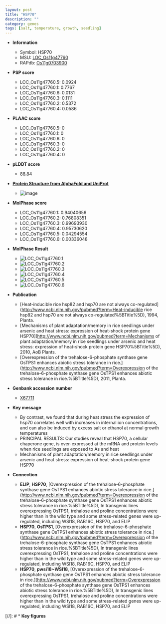 ```yaml
---
layout: post
title: "HSP70"
description: ""
category: genes
tags: [salt, temperature, growth, seedling]
---
```


* **Information**  
    + Symbol: HSP70  
    + MSU: [LOC_Os11g47760](http://rice.plantbiology.msu.edu/cgi-bin/ORF_infopage.cgi?orf=LOC_Os11g47760)  
    + RAPdb: [Os11g0703900](http://rapdb.dna.affrc.go.jp/viewer/gbrowse_details/irgsp1?name=Os11g0703900)  

* **PSP score**  
    + LOC_Os11g47760.5: 0.0924 
    + LOC_Os11g47760.1: 0.7767 
    + LOC_Os11g47760.6: 0.0131 
    + LOC_Os11g47760.3: 0.1111 
    + LOC_Os11g47760.2: 0.5372 
    + LOC_Os11g47760.4: 0.0586 

* **PLAAC score**  
    + LOC_Os11g47760.5: 0 
    + LOC_Os11g47760.1: 0 
    + LOC_Os11g47760.6: 0 
    + LOC_Os11g47760.3: 0 
    + LOC_Os11g47760.2: 0 
    + LOC_Os11g47760.4: 0 

* **pLDDT score**
    + 88.84

* **[Protein Structure from AlphaFold and UniProt](https://www.uniprot.org/uniprotkb/Q53NM9/entry#structure)**
    + ![image](https://ricepsp.github.io/images/Q5/AF-Q53NM9-F1.png)

* **MolPhase score**
    + LOC_Os11g47760.1: 0.94040656
    + LOC_Os11g47760.2: 0.76808351
    + LOC_Os11g47760.3: 0.99693930
    + LOC_Os11g47760.4: 0.95730620
    + LOC_Os11g47760.5: 0.04294554
    + LOC_Os11g47760.6: 0.00336048

* **MolPhase Result**
    + ![LOC_Os11g47760.1](https://304243504.github.io/Pictures/LOC_Os11g/LOC_Os11g47760.1.png)
    + ![LOC_Os11g47760.2](https://304243504.github.io/Pictures/LOC_Os11g/LOC_Os11g47760.2.png)
    + ![LOC_Os11g47760.3](https://304243504.github.io/Pictures/LOC_Os11g/LOC_Os11g47760.3.png)
    + ![LOC_Os11g47760.4](https://304243504.github.io/Pictures/LOC_Os11g/LOC_Os11g47760.4.png)
    + ![LOC_Os11g47760.5](https://304243504.github.io/Pictures/LOC_Os11g/LOC_Os11g47760.5.png)
    + ![LOC_Os11g47760.6](https://304243504.github.io/Pictures/LOC_Os11g/LOC_Os11g47760.6.png)

* **Publication**  
    + [Heat-inducible rice hsp82 and hsp70 are not always co-regulated](http://www.ncbi.nlm.nih.gov/pubmed?term=Heat-inducible rice hsp82 and hsp70 are not always co-regulated%5BTitle%5D), 1994, Planta.
    + [Mechanisms of plant adaptation/memory in rice seedlings under arsenic and heat stress: expression of heat-shock protein gene HSP70](http://www.ncbi.nlm.nih.gov/pubmed?term=Mechanisms of plant adaptation/memory in rice seedlings under arsenic and heat stress: expression of heat-shock protein gene HSP70%5BTitle%5D), 2010, AoB Plants.
    + [Overexpression of the trehalose-6-phosphate synthase gene OsTPS1 enhances abiotic stress tolerance in rice.](http://www.ncbi.nlm.nih.gov/pubmed?term=Overexpression of the trehalose-6-phosphate synthase gene OsTPS1 enhances abiotic stress tolerance in rice.%5BTitle%5D), 2011, Planta.

* **Genbank accession number**  
    + [X67711](http://www.ncbi.nlm.nih.gov/nuccore/X67711)

* **Key message**  
    + By contrast, we found that during heat stress the expression of hsp70 correlates well with increases in internal ion concentrations, and can also be induced by excess salt or ethanol at normal growth temperatures
    + PRINCIPAL RESULTS: Our studies reveal that HSP70, a cellular chaperone gene, is over-expressed at the mRNA and protein levels when rice seedlings are exposed to As and heat
    + Mechanisms of plant adaptation/memory in rice seedlings under arsenic and heat stress: expression of heat-shock protein gene HSP70

* **Connection**  
    + __ELIP__, __HSP70__, [Overexpression of the trehalose-6-phosphate synthase gene OsTPS1 enhances abiotic stress tolerance in rice.](http://www.ncbi.nlm.nih.gov/pubmed?term=Overexpression of the trehalose-6-phosphate synthase gene OsTPS1 enhances abiotic stress tolerance in rice.%5BTitle%5D), In transgenic lines overexpressing OsTPS1, trehalose and proline concentrations were higher than in the wild type and some stress-related genes were up-regulated, including WSI18, RAB16C, HSP70, and ELIP
    + __HSP70__, __OsTPS1__, [Overexpression of the trehalose-6-phosphate synthase gene OsTPS1 enhances abiotic stress tolerance in rice.](http://www.ncbi.nlm.nih.gov/pubmed?term=Overexpression of the trehalose-6-phosphate synthase gene OsTPS1 enhances abiotic stress tolerance in rice.%5BTitle%5D), In transgenic lines overexpressing OsTPS1, trehalose and proline concentrations were higher than in the wild type and some stress-related genes were up-regulated, including WSI18, RAB16C, HSP70, and ELIP
    + __HSP70__, __pwsi18~WSI18__, [Overexpression of the trehalose-6-phosphate synthase gene OsTPS1 enhances abiotic stress tolerance in rice.](http://www.ncbi.nlm.nih.gov/pubmed?term=Overexpression of the trehalose-6-phosphate synthase gene OsTPS1 enhances abiotic stress tolerance in rice.%5BTitle%5D), In transgenic lines overexpressing OsTPS1, trehalose and proline concentrations were higher than in the wild type and some stress-related genes were up-regulated, including WSI18, RAB16C, HSP70, and ELIP

[//]: # * **Key figures**  


